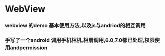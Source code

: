 # WebView

### webview 的demo 基本使用方法,以及js与andriod的相互调用  
   
### 手写了一个android 调用手机相机,相册调用,6.0,7.0都已处理,权限使用andpermission